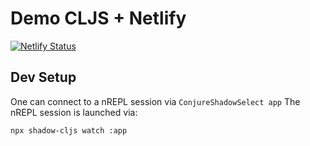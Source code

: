 # Demo CLJS + Netlify

[![Netlify Status](https://api.netlify.com/api/v1/badges/6e2befef-bc7d-4f74-8e81-c1dc9aa73174/deploy-status)](https://app.netlify.com/sites/marvelous-dango-5ba2b5/deploys)

## Dev Setup

One can connect to a nREPL session via `ConjureShadowSelect app`
The nREPL session is launched via:

```sh
npx shadow-cljs watch :app
```
